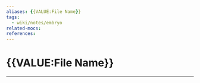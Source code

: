```yaml
---
aliases: {{VALUE:File Name}}
tags:
  - wiki/notes/embryo
related-mocs: 
references:
---
```

# {{VALUE:File Name}}
---
